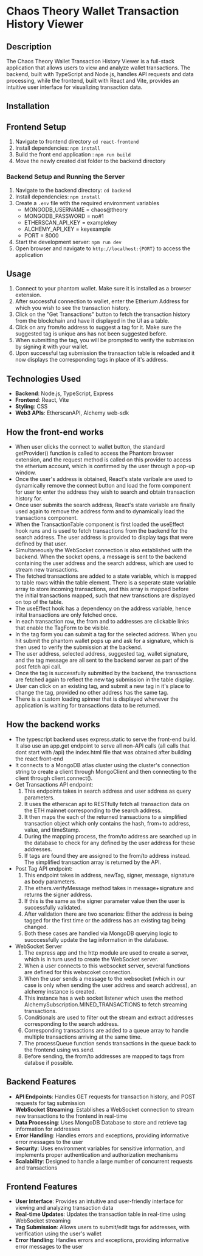# Chaos Theory Wallet Transaction History Viewer

## Description
The Chaos Theory Wallet Transaction History Viewer is a full-stack application that allows users to view and analyze wallet transactions. The backend, built with TypeScript and Node.js, handles API requests and data processing, while the frontend, built with React and Vite, provides an intuitive user interface for visualizing transaction data.

## Installation

## Frontend Setup
1. Navigate to frontend directory `cd react-frontend`
2. Install dependencies: `npm install`
3. Build the front end application : `npm run build`
4. Move the newly created dist folder to the backend directory

### Backend Setup and Running the Server
1. Navigate to the backend directory: `cd backend`
2. Install dependencies: `npm install`
3. Create a `.env` file with the required environment variables
    - MONGODB_USERNAME = chaos@theory
    - MONGODB_PASSWORD = no#1
    - ETHERSCAN_API_KEY = examplekey
    - ALCHEMY_API_KEY = keyexample
    - PORT = 8000
4. Start the development server: `npm run dev`
5. Open browser and navigate to `http://localhost:{PORT}` to access the application

## Usage
1. Connect to your phantom wallet. Make sure it is installed as a browser extension.
2. After successful connection to wallet, enter the Etherium Address for which you wish to see the transaction history.
3. Click on the "Get Transactions" button to fetch the transaction history from the blockchain and have it displayed in the UI as a table.
4. Click on any from/to address to suggest a tag for it. Make sure the suggested tag is unique ans has not been suggested before. 
5. When submitting the tag, you will be prompted to verify the submission by signing it with your wallet.
6. Upon successful tag submission the transaction table is reloaded and it now displays the corresponding tags in place of it's address.

## Technologies Used
- **Backend**: Node.js, TypeScript, Express
- **Frontend**: React, Vite
- **Styling**: CSS
- **Web3 APIs**: EtherscanAPI, Alchemy web-sdk

## How the front-end works
- When user clicks the connect to wallet button, the standard getProvider() function is called to access the Phantom browser extension, and the request method is called on this provider to access the etherium account, which is confirmed by the user through a pop-up window.
- Once the user's address is obtained, React's state varibale are used to dynamically remove the connect button and load the form component for user to enter the address they wish to search and obtain transaction history for.
- Once user submits the search address, React's state variable are finally used again to remove the address form and to dynamically load the transactions component.
- When the TransactionTable component is first loaded the useEffect hook runs and is used to fetch transactions from the backend for the search address. The user address is provided to display tags that were defined by that user.
- Simultaneously the WebSocket connection is also established with the backend. When the socket opens, a message is sent to the backend containing the user address and the search address, which are used to stream new transactions.
- The fetched transactions are added to a state variable, which is mapped to table rows within the table element. There is a seperate state variable array to store incoming transactions, and this array is mapped before the initial transactions mapped, such that new transctions are displayed on top of the table.
- The useEffect hook has a dependency on the address variable, hence inital transactions are only fetched once.
- In each transaction row, the from and to addresses are clickable links that enable the TagForm to be visible.
- In the tag form you can submit a tag for the selected address. When you hit submit the phantom wallet pops up and ask for a signature, which is then used to verify the submission at the backend.
- The user address, selected address, suggested tag, wallet signature, and the tag message are all sent to the backend server as part of the post fetch api call.
- Once the tag is successfully submitted by the backend, the transactions are fetched again to reflect the new tag submission in the table display.
- User can click on an existing tag, and submit a new tag in it's place to change the tag, provided no other address has the same tag.
- There is a custom loading spinner that is displayed whenever the application is waiting for transactions data to be returned.

## How the backend works
- The typescript backend uses express.static to serve the front-end build. It also use an app.get endpoint to serve all non-API calls (all calls that dont start with /api) the index.html file that was obtained after building the react front-end
- It connects to a MongoDB atlas cluster using the cluster's connection string to create a client through MongoClient and then connecting to the client through client.connect().
- Get Transactions API endpoint:
    1. This endpoints takes in search address and user address as query parameters.
    2. It uses the etherscan api to RESTfully fetch all transaction data on the ETH mainnet corresponding to the search address.
    3. It then maps the each of the returned transactions to a simplified transaction object which only contains the hash, from+to address, value, and timeStamp.
    4. During the mapping process, the from/to address are searched up in the database to check for any defined by the user address for these addresses.
    5. If tags are found they are assigned to the from/to address instead. The simplified transaction array is returned by the API.
- Post Tag API endpoint:
    1. This endpoint takes in address, newTag, signer, message, signature as body parameters.
    2. The ethers.verifyMessage method takes in message+signature and returns the signer address.
    3. If this is the same as the signer parameter value then the user is successfully validated.
    4. After validation there are two scenarios: Either the address is being tagged for the first time or the address has an existing tag being changed.
    5. Both these cases are handled via MongoDB querying logic to succcessfully update the tag information in the database.
- WebSocket Server
    1. The express app and the http module are used to create a server, which is in turn used to create the WebSocket server.
    2. When a user connects to this websocket server, several functions are defined for this webscoket connection.
    3. When the user sends a message to the websocket (which in our case is only when sending the user address and search address), an alchemy instance is created.
    4. This instance has a web socket listener which uses the method AlchemySubscription.MINED_TRANSACTIONS to fetch streaming transactions.
    5. Conditionals are used to filter out the stream and extract addresses corresponding to the search address.
    6. Corresponding transactions are added to a queue array to handle multiple transactions arriving at the same time.
    7. The processQueue function sends transactions in the queue back to the frontend using ws.send.
    8. Before sending, the from/to addresses are mapped to tags from databse if possible.

## Backend Features
- **API Endpoints**: Handles GET requests for transaction history, and POST requests for tag submission
- **WebSocket Streaming**: Establishes a WebSocket connection to stream new transactions to the frontend in real-time
- **Data Processing**: Uses MongoDB Database to store and retrieve tag information for addresses
- **Error Handling**: Handles errors and exceptions, providing informative error messages to the user
- **Security**: Uses environment variables for sensitive information, and implements proper authentication and authorization mechanisms
- **Scalability**: Designed to handle a large number of concurrent requests and transactions

## Frontend Features
- **User Interface**: Provides an intuitive and user-friendly interface for viewing and analyzing transaction data
- **Real-time Updates**: Updates the transaction table in real-time using WebSocket streaming
- **Tag Submission**: Allows users to submit/edit tags for addresses, with verification using the user's wallet
- **Error Handling**: Handles errors and exceptions, providing informative error messages to the user

